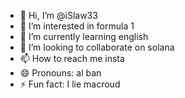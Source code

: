 - 👋 Hi, I’m @iSlaw33
- 👀 I’m interested in formula 1
- 🌱 I’m currently learning english
- 💞️ I’m looking to collaborate on solana
- 📫 How to reach me insta
- 😄 Pronouns: al ban
- ⚡ Fun fact: I lie macroud

<!---
iSlaw33/iSlaw33 is a ✨ special ✨ repository because its `README.md` (this file) appears on your GitHub profile.
You can click the Preview link to take a look at your changes.
--->
